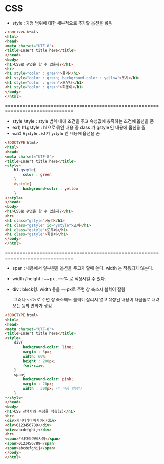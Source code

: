 # CSS

* style : 지정 범위에 대한 세부적으로 추가할 옵션을 넣음

~~~html
<!DOCTYPE html>
<html>
<head>
<meta charset="UTF-8">
<title>Insert title here</title>
</head>
<body>
<h1>CSS로 무엇을 할 수 있을까?</h1>
<hr>
<h1 style="color : green">둘리</h1>
<h1 style="color : green; background-color : yellow">또치</h1>
<h1 style="color : green">도우너</h1>
<h1 style="color : green">희동이</h1>
</body>
</html>
~~~

==============================================================================

* style /style : style 범위 내에 조건을 주고 속성값에 충족하는 조건에 옵션을 줌
* ex1) h1.gstyle : h1으로 묶인 내용 중 class 가 gstyle 인 내용에 옵션을 줌
* ex2) #ystyle : id 가 ystyle 인 내용에 옵션을 줌

~~~html
<!DOCTYPE html>
<html>
<head>
<meta charset="UTF-8">
<title>Insert title here</title>
<style>
	h1.gstyle{
		color : green
	}
	#ystyle{
		background-color : yellow
	}
</style>
</head>
<body>
<h1>CSS로 무엇을 할 수 있을까?</h1>
<hr>
<h1 class="gstyle">둘리</h1>
<h1 class="gstyle" id="ystyle">또치</h1>
<h1 class="gstyle">도우너</h1>
<h1 class="gstyle">희동이</h1>
</body>
</html>
~~~

==============================================================================

* span : 내용에서 일부분을 옵션을 주고자 할때 쓴다. width 는 적용되지 않는다.

* width / height : ~~px , ~~% 로 적용시킬 수 있다.

* div : block형. width 등을 ~~px로 주면 창 축소시 블럭이 잘림

  ​		그러나 ~~%로 주면 창 축소해도 블럭이 잘리지 않고 작성된 내용이 다음줄로 내려오는 등의 변화가 생김

~~~html
<!DOCTYPE html>
<html>
<head>
<meta charset="UTF-8">
<title>Insert title here</title>
<style>
	div{
		background-color: lime;
		margin : 5px;
		width: 60%;
		height : 200px;
		font-size: 
	}
	span{
		background-color: pink;
		margin : 20px;
		width : 300px; /* 적용 안됌*/
	}
</style>
</head>
<body>
<h1>CSS 선택자와 속성들 학습(2)</h1>
<hr>
<div>가나다라마바사아</div>
<div>0123456789</div>
<div>abcdefghij</div>
<hr>
<span>가나다라마바사아</span>
<span>0123456789</span>
<span>abcdefghij</span>
</body>
</html>
~~~

